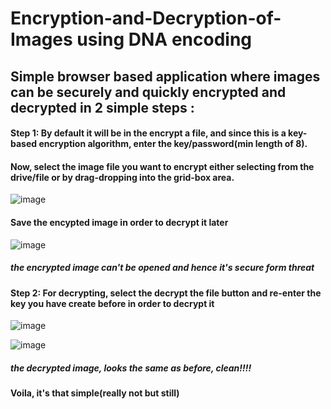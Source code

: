 # Encryption-and-Decryption-of-Images using DNA encoding
## Simple browser based application where images can be securely and quickly encrypted and decrypted in 2 simple steps :

#### Step 1: By default it will be in the **encrypt a file**, and since this is a key-based encryption algorithm, enter the key/password(min length of 8). 
#### Now, select the image file you want to encrypt either selecting from the drive/file or by drag-dropping into the grid-box area.

![image](https://user-images.githubusercontent.com/89678942/206757035-57816440-ac21-418a-a2fd-1f7135f54c7f.png)

#### Save the encypted image in order to decrypt it later

![image](https://user-images.githubusercontent.com/89678942/206758091-c7d7689f-ff8d-4a5d-a072-8d06ce284530.png)

##### the encrypted image can't be opened and hence it's secure form threat 


#### Step 2: For decrypting, select the **decrypt the file** button and re-enter the key you have create before in order to decrypt it

![image](https://user-images.githubusercontent.com/89678942/206757646-a6b408e3-2a01-46d5-96b3-90724a60c975.png)

![image](https://user-images.githubusercontent.com/89678942/206758505-7ab35826-f097-4a91-9baf-ba7cc82696d5.png)
##### the decrypted image, looks the same as before, clean!!!!

#### Voila, it's that simple(really not but still)
